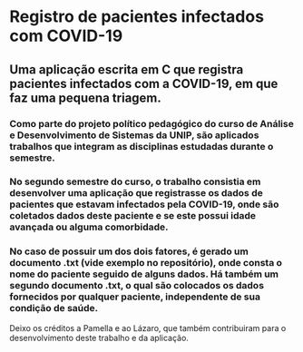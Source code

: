 # Registro de pacientes infectados com COVID-19
## Uma aplicação escrita em C que registra pacientes infectados com a COVID-19, em que faz uma pequena triagem.
### Como parte do projeto político pedagógico do curso de Análise e Desenvolvimento de Sistemas da UNIP, são aplicados trabalhos que integram as disciplinas estudadas durante o semestre.
### No segundo semestre do curso, o trabalho consistia em desenvolver uma aplicação que registrasse os dados de pacientes que estavam infectados pela COVID-19, onde são coletados dados deste paciente e se este possui idade avançada ou alguma comorbidade.
### No caso de possuir um dos dois fatores, é gerado um documento .txt (vide exemplo no repositório), onde consta o nome do paciente seguido de alguns dados. Há também um segundo documento .txt, o qual são colocados os dados fornecidos por qualquer paciente, independente de sua condição de saúde.

Deixo os créditos a Pamella e ao Lázaro, que também contribuiram para o desenvolvimento deste trabalho e da aplicação.
